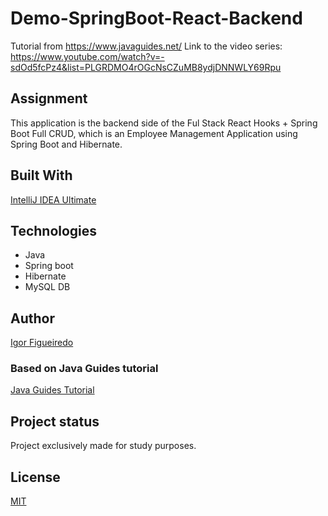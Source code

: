 # Demo-SpringBoot-React-Backend
Tutorial from https://www.javaguides.net/
Link to the video series: https://www.youtube.com/watch?v=-sdOd5fcPz4&list=PLGRDMO4rOGcNsCZuMB8ydjDNNWLY69Rpu

## Assignment
This application is the backend side of the Ful Stack React Hooks + Spring Boot Full CRUD, which is an Employee Management Application using Spring Boot and Hibernate.

## Built With
[IntelliJ IDEA Ultimate](https://www.jetbrains.com/idea/)

## Technologies
- Java
- Spring boot
- Hibernate
- MySQL DB

## Author
[Igor Figueiredo](https://gitlab.com/Igor-GF)

### Based on Java Guides tutorial
[Java Guides Tutorial](https://www.youtube.com/watch?v=-sdOd5fcPz4&list=PLGRDMO4rOGcNsCZuMB8ydjDNNWLY69Rpu)

## Project status
Project exclusively made for study purposes.

## License
[MIT](https://choosealicense.com/licenses/mit/)
